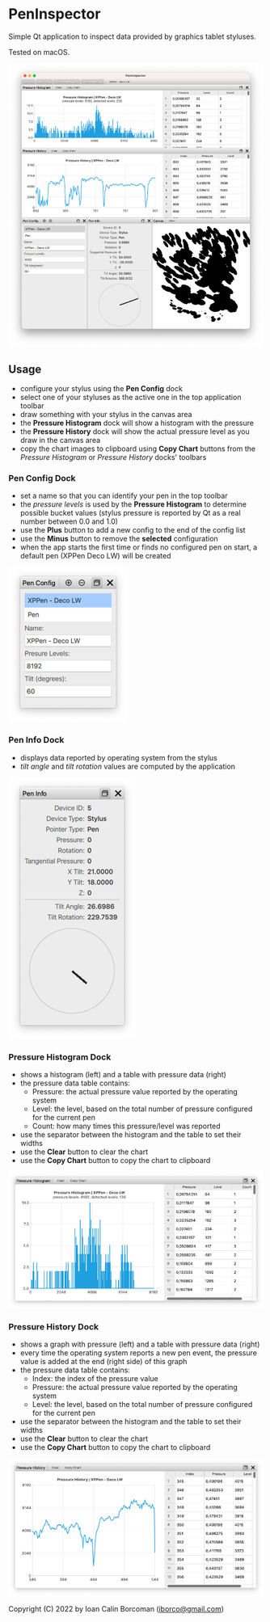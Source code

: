 # PenInspector

Simple Qt application to inspect data provided by graphics tablet styluses.

Tested on macOS.

![main window](docs/main_window.png)

## Usage

* configure your stylus using the **Pen Config** dock
* select one of your styluses as the active one in the top application toolbar
* draw something with your stylus in the canvas area
* the **Pressure Histogram** dock will show a histogram with the pressure
* the **Pressure History** dock will show the actual pressure level as you draw in the canvas area
* copy the chart images to clipboard using **Copy Chart** buttons from the *Pressure Histogram* or *Pressure History* docks' toolbars

### Pen Config Dock

* set a name so that you can identify your pen in the top toolbar
* the *pressure levels* is used by the **Pressure Histogram** to determine possible bucket values (stylus pressure is reported by Qt as a real number between 0.0 and 1.0)
* use the **Plus** button to add a new config to the end of the config list
* use the **Minus** button to remove the **selected** configuration
* when the app starts the first time or finds no configured pen on start, a default pen (XPPen Deco LW) will be created

![pen config](docs/pen_config_dock.png)

### Pen Info Dock

* displays data reported by operating system from the stylus
* *tilt angle* and *tilt rotation* values are computed by the application

![pen info](docs/pen_info_dock.png)

### Pressure Histogram Dock

* shows a histogram (left) and a table with pressure data (right)
* the pressure data table contains:
  * Pressure: the actual pressure value reported by the operating system
  * Level: the level, based on the total number of pressure configured for the current pen
  * Count: how many times this pressure/level was reported
* use the separator between the histogram and the table to set their widths
* use the **Clear** button to clear the chart
* use the **Copy Chart** button to copy the chart to clipboard

![pressure histogram](docs/pressure_histogram_dock.png)

### Pressure History Dock

* shows a graph with pressure (left) and a table with pressure data (right)
* every time the operating system reports a new pen event, the pressure value is added at the end (right side) of this graph
* the pressure data table contains:
  * Index: the index of the pressure value
  * Pressure: the actual pressure value reported by the operating system
  * Level: the level, based on the total number of pressure configured for the current pen
* use the separator between the histogram and the table to set their widths
* use the **Clear** button to clear the chart
* use the **Copy Chart** button to copy the chart to clipboard

![pressure history](docs/pressure_history_dock.png)

Copyright (C) 2022 by Ioan Calin Borcoman (<iborco@gmail.com>)
